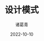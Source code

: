 ---
date: 2022-10-10
image: "images/solo.jpg"
title: "设计模式"
author: 诸葛青
authorEmoji: 🎅
pinned: false
tags:
- 
series:
-   设计模式
---